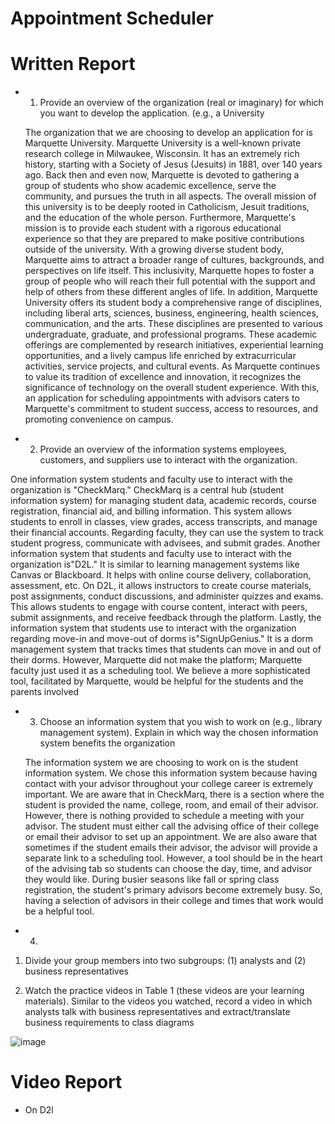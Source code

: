#  Appointment Scheduler

# Written Report
- 1. Provide an overview of the organization (real or imaginary) for which you want to develop the application. (e.g., a University

  The organization that we are choosing to develop an application for is Marquette
University. Marquette University is a well-known private research college in Milwaukee,
Wisconsin. It has an extremely rich history, starting with a Society of Jesus (Jesuits) in 1881,
over 140 years ago. Back then and even now, Marquette is devoted to gathering a group of
students who show academic excellence, serve the community, and pursues the truth in all
aspects. The overall mission of this university is to be deeply rooted in Catholicism, Jesuit
traditions, and the education of the whole person.
Furthermore, Marquette's mission is to provide each student with a rigorous
educational experience so that they are prepared to make positive contributions outside of the
university. With a growing diverse student body, Marquette aims to attract a broader range of
cultures, backgrounds, and perspectives on life itself. This inclusivity, Marquette hopes to
foster a group of people who will reach their full potential with the support and help of others
from these different angles of life.
In addition, Marquette University offers its student body a comprehensive range of
disciplines, including liberal arts, sciences, business, engineering, health sciences,
communication, and the arts. These disciplines are presented to various undergraduate,
graduate, and professional programs. These academic offerings are complemented by
research initiatives, experiential learning opportunities, and a lively campus life enriched by
extracurricular activities, service projects, and cultural events.
As Marquette continues to value its tradition of excellence and innovation, it
recognizes the significance of technology on the overall student experience. With this, an
application for scheduling appointments with advisors caters to Marquette's commitment to
student success, access to resources, and promoting convenience on campus.

- 2. Provide an overview of the information systems employees, customers, and suppliers use to interact with the organization.

One information system students and faculty use to interact with the organization is
"CheckMarq." CheckMarq is a central hub (student information system) for managing
student data, academic records, course registration, financial aid, and billing information.
This system allows students to enroll in classes, view grades, access transcripts, and manage
their financial accounts. Regarding faculty, they can use the system to track student progress,
communicate with advisees, and submit grades.
Another information system that students and faculty use to interact with the
organization is"D2L." It is similar to learning management systems like Canvas or
Blackboard. It helps with online course delivery, collaboration, assessment, etc. On D2L, it
allows instructors to create course materials, post assignments, conduct discussions, and
administer quizzes and exams. This allows students to engage with course content, interact
with peers, submit assignments, and receive feedback through the platform.
Lastly, the information system that students use to interact with the organization
regarding move-in and move-out of dorms is"SignUpGenius." It is a dorm management
system that tracks times that students can move in and out of their dorms. However,
Marquette did not make the platform; Marquette faculty just used it as a scheduling tool. We
believe a more sophisticated tool, facilitated by Marquette, would be helpful for the students
and the parents involved

- 3. Choose an information system that you wish to work on (e.g., library management system). Explain in which way the chosen information system benefits the organization
 
  The information system we are choosing to work on is the student information
system. We chose this information system because having contact with your advisor
throughout your college career is extremely important. We are aware that in CheckMarq,
there is a section where the student is provided the name, college, room, and email of their
advisor. However, there is nothing provided to schedule a meeting with your advisor. The
student must either call the advising office of their college or email their advisor to set up an
appointment.
We are also aware that sometimes if the student emails their advisor, the advisor will
provide a separate link to a scheduling tool. However, a tool should be in the heart of the
advising tab so students can choose the day, time, and advisor they would like. During busier
seasons like fall or spring class registration, the student's primary advisors become extremely
busy. So, having a selection of advisors in their college and times that work would be a
helpful tool.

- 4. 

1. Divide your group members into two subgroups: (1) analysts and (2) business representatives
   
2. Watch the practice videos in Table 1 (these videos are your learning materials). Similar to the videos
you watched, record a video in which analysts talk with business representatives and
extract/translate business requirements to class diagrams

 ![image](https://github.com/IsisAllen/Appointment/assets/124085275/65d5575a-8b31-4247-8448-0e7c141eac31)

# Video Report
- On D2l




